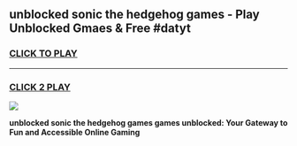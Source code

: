 
## unblocked sonic the hedgehog games - Play Unblocked Gmaes & Free #datyt
<h3>
<a href="https://news.freeplayer.one?title=unblocked_sonic_the_hedgehog_games&ref=03M">CLICK TO PLAY</a></h3>
<hr>

<h3>
<a href="https://news.freeplayer.one?title=unblocked_sonic_the_hedgehog_games&ref=03M">CLICK 2 PLAY</a>
  
</h3>

<a href="https://news.freeplayer.one?title=unblocked_sonic_the_hedgehog_games&ref=03M"><img src="https://clearcache.store/games.png"></a>


**unblocked sonic the hedgehog games games unblocked: Your Gateway to Fun and Accessible Online Gaming**
